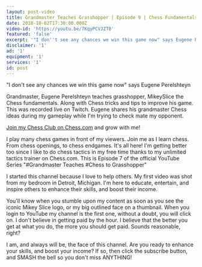 ```yaml
---
layout: post-video
title: Grandmaster Teaches Grasshopper | Episode 9 | Chess Fundamentals
date: 2018-10-02T17:30:00.000Z
video-id: 'https://youtu.be/7KqyPCVJZT0'
featured: 'false'
excerpt: '"I don''t see any chances we win this game now" says Eugene Perelshteyn'
disclaimer: '1'
ad: '1'
equipment: '1'
services: '1'
id: post
---
```

"I don't see any chances we win this game now" says Eugene Perelshteyn

Grandmaster, Eugene Perelshteyn teaches grasshopper, MikeySlice the Chess fundamentals. Along with Chess tricks and tips to improve his game. This was recorded live on Twitch. Eugene shares his grandmaster Chess ideas during my gameplay while I'm trying to check mate my opponent. 

[Join my Chess Club on Chess.com](http://www.mikeyslice.com/chessclub) and grow with me!

I play many chess games in front of my viewers. Join me as I learn chess. From chess openings, to chess endgames. It's all here! I'm getting better too since I like to do chess tactics in my free time thanks to my unlimited tactics trainer on Chess.com. This is Episode 7 of the official YouTube Series "#Grandmaster Teaches #Chess to Grasshopper"

I started this channel because I love to help others. My first video was shot from my bedroom in Detroit, Michigan. I'm here to educate, entertain, and inspire others to enhance their skills, and boost their income.

You'll know when you stumble upon my content as soon as you see the iconic Mikey Slice logo, or my big outlined face on a thumbnail. When you login to YouTube my channel is the first one, without a doubt, you will click on. I don't believe in getting paid by the hour. I believe that the better you get at what you do, the more you should get paid. Sounds reasonable, right?

I am, and always will be, the face of this channel. Are you ready to enhance your skills, and boost your income? If so, then click the subscribe button, and SMASH the bell so you don't miss ANYTHING!

